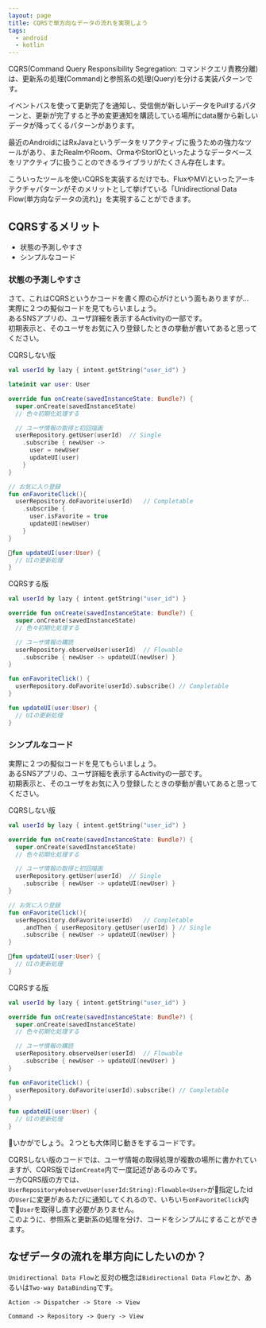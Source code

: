 ```yaml
---
layout: page
title: CQRSで単方向なデータの流れを実現しよう
tags:
  - android
  - kotlin
---
```


CQRS(Command Query Responsibility Segregation: コマンドクエリ責務分離)は、更新系の処理(Command)と参照系の処理(Query)を分ける実装パターンです。

イベントバスを使って更新完了を通知し、受信側が新しいデータをPullするパターンと、更新が完了すると予め変更通知を購読している場所にdata層から新しいデータが降ってくるパターンがあります。

最近のAndroidにはRxJavaというデータをリアクティブに扱うための強力なツールがあり、またRealmやRoom、OrmaやStorIOといったようなデータベースをリアクティブに扱うことのできるライブラリがたくさん存在します。

こういったツールを使いCQRSを実装するだけでも、FluxやMVIといったアーキテクチャパターンがそのメリットとして挙げている「Unidirectional Data Flow(単方向なデータの流れ)」を実現することができます。

## CQRSするメリット

- 状態の予測しやすさ
- シンプルなコード

### 状態の予測しやすさ

さて、これはCQRSというかコードを書く際の心がけという面もありますが…  
実際に２つの擬似コードを見てもらいましょう。  
あるSNSアプリの、ユーザ詳細を表示するActivityの一部です。  
初期表示と、そのユーザをお気に入り登録したときの挙動が書いてあると思ってください。

CQRSしない版
```kotlin
val userId by lazy { intent.getString("user_id") }

lateinit var user: User

override fun onCreate(savedInstanceState: Bundle?) {
  super.onCreate(savedInstanceState)
  // 色々初期化処理する

  // ユーザ情報の取得と初回描画
  userRepository.getUser(userId)  // Single
    .subscribe { newUser -> 
      user = newUser
      updateUI(user) 
    }
}

// お気に入り登録
fun onFavoriteClick(){
  userRepository.doFavorite(userId)   // Completable
    .subscribe { 
      user.isFavorite = true
      updateUI(newUser)
    }
}

fun updateUI(user:User) {
  // UIの更新処理
}
```

CQRSする版
```kotlin
val userId by lazy { intent.getString("user_id") }

override fun onCreate(savedInstanceState: Bundle?) {
  super.onCreate(savedInstanceState)
  // 色々初期化処理する

  // ユーザ情報の購読
  userRepository.observeUser(userId)  // Flowable
    .subscribe { newUser -> updateUI(newUser) }
}

fun onFavoriteClick() {
  userRepository.doFavorite(userId).subscribe() // Completable
}

fun updateUI(user:User) {
  // UIの更新処理
}
```




### シンプルなコード

実際に２つの擬似コードを見てもらいましょう。  
あるSNSアプリの、ユーザ詳細を表示するActivityの一部です。  
初期表示と、そのユーザをお気に入り登録したときの挙動が書いてあると思ってください。

CQRSしない版
```kotlin
val userId by lazy { intent.getString("user_id") }

override fun onCreate(savedInstanceState: Bundle?) {
  super.onCreate(savedInstanceState)
  // 色々初期化処理する

  // ユーザ情報の取得と初回描画
  userRepository.getUser(userId)  // Single
    .subscribe { newUser -> updateUI(newUser) }
}

// お気に入り登録
fun onFavoriteClick(){
  userRepository.doFavorite(userId)   // Completable
    .andThen { userRepository.getUser(userId) } // Single
    .subscribe { newUser -> updateUI(newUser) }
}

fun updateUI(user:User) {
  // UIの更新処理
}
```

CQRSする版
```kotlin
val userId by lazy { intent.getString("user_id") }

override fun onCreate(savedInstanceState: Bundle?) {
  super.onCreate(savedInstanceState)
  // 色々初期化処理する

  // ユーザ情報の購読
  userRepository.observeUser(userId)  // Flowable
    .subscribe { newUser -> updateUI(newUser) }
}

fun onFavoriteClick() {
  userRepository.doFavorite(userId).subscribe() // Completable
}

fun updateUI(user:User) {
  // UIの更新処理
}
```

いかがでしょう。２つとも大体同じ動きをするコードです。

CQRSしない版のコードでは、ユーザ情報の取得処理が複数の場所に書かれていますが、CQRS版では`onCreate`内で一度記述があるのみです。  
一方CQRS版の方では、`UserRepository#observeUser(userId:String):Flowable<User>`が指定したidの`User`に変更があるたびに通知してくれるので、いちいち`onFavoriteClick`内で`User`を取得し直す必要がありません。  
このように、参照系と更新系の処理を分け、コードをシンプルにすることができます。



## なぜデータの流れを単方向にしたいのか？

`Unidirectional Data Flow`と反対の概念は`Bidirectional Data Flow`とか、あるいは`Two-way DataBinding`です。

`Action -> Dispatcher -> Store -> View`

`Command -> Repository -> Query -> View`
